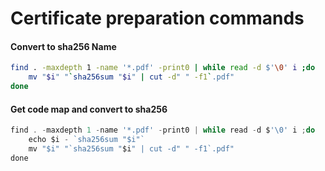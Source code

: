 # Certificate preparation commands

#### Convert to sha256 Name

```bash
find . -maxdepth 1 -name '*.pdf' -print0 | while read -d $'\0' i ;do
    mv "$i" "`sha256sum "$i" | cut -d" " -f1`.pdf"
done
```

#### Get code map and convert to sha256

```javascript
find . -maxdepth 1 -name '*.pdf' -print0 | while read -d $'\0' i ;do
    echo $i - `sha256sum "$i"`
    mv "$i" "`sha256sum "$i" | cut -d" " -f1`.pdf"
done
```
